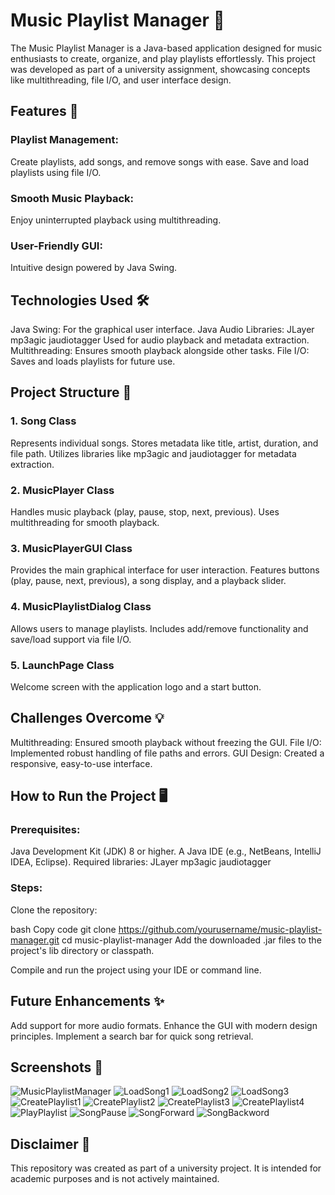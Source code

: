 # Music Playlist Manager 🎵
The Music Playlist Manager is a Java-based application designed for music enthusiasts to create, organize, and play playlists effortlessly. This project was developed as part of a university assignment, showcasing concepts like multithreading, file I/O, and user interface design.
## Features 🚀
### Playlist Management:
Create playlists, add songs, and remove songs with ease.
Save and load playlists using file I/O.

### Smooth Music Playback:
Enjoy uninterrupted playback using multithreading.

### User-Friendly GUI:
Intuitive design powered by Java Swing.

## Technologies Used 🛠️
Java Swing: For the graphical user interface.
Java Audio Libraries:
JLayer
mp3agic
jaudiotagger
Used for audio playback and metadata extraction.
Multithreading: Ensures smooth playback alongside other tasks.
File I/O: Saves and loads playlists for future use.
## Project Structure 📂
### 1. Song Class
Represents individual songs.
Stores metadata like title, artist, duration, and file path.
Utilizes libraries like mp3agic and jaudiotagger for metadata extraction.
### 2. MusicPlayer Class
Handles music playback (play, pause, stop, next, previous).
Uses multithreading for smooth playback.
### 3. MusicPlayerGUI Class
Provides the main graphical interface for user interaction.
Features buttons (play, pause, next, previous), a song display, and a playback slider.
### 4. MusicPlaylistDialog Class
Allows users to manage playlists.
Includes add/remove functionality and save/load support via file I/O.
### 5. LaunchPage Class
Welcome screen with the application logo and a start button.
## Challenges Overcome 💡
Multithreading: Ensured smooth playback without freezing the GUI.
File I/O: Implemented robust handling of file paths and errors.
GUI Design: Created a responsive, easy-to-use interface.
## How to Run the Project 🖥️
### Prerequisites:
Java Development Kit (JDK) 8 or higher.
A Java IDE (e.g., NetBeans, IntelliJ IDEA, Eclipse).
Required libraries:
JLayer
mp3agic
jaudiotagger
### Steps:
Clone the repository:

bash
Copy code
git clone https://github.com/yourusername/music-playlist-manager.git
cd music-playlist-manager
Add the downloaded .jar files to the project's lib directory or classpath.

Compile and run the project using your IDE or command line.

## Future Enhancements ✨
Add support for more audio formats.
Enhance the GUI with modern design principles.
Implement a search bar for quick song retrieval.

## Screenshots 📸

![MusicPlaylistManager](https://github.com/user-attachments/assets/2a71aa92-5cad-4e31-a580-65d91f1c69cd)
![LoadSong1](https://github.com/user-attachments/assets/aeea2b9a-e96e-424f-874e-c3beaedb105f)
![LoadSong2](https://github.com/user-attachments/assets/69dc5891-cd21-49aa-9d42-7d18b08d7f23)
![LoadSong3](https://github.com/user-attachments/assets/56480fd3-ba34-4e25-a590-8c0dbef5a21b)
![CreatePlaylist1](https://github.com/user-attachments/assets/97a6400b-47ed-4950-92ba-d5f8144406e3)
![CreatePlaylist2](https://github.com/user-attachments/assets/d7e17a86-a104-4789-af43-67ccfc57d5d9)
![CreatePlaylist3](https://github.com/user-attachments/assets/64cea3c1-c9ee-4efa-8c76-143f1050291d)
![CreatePlaylist4](https://github.com/user-attachments/assets/081faf49-cf6b-4951-afe2-90d5dc8c5865)
![PlayPlaylist](https://github.com/user-attachments/assets/69e572ec-7ff7-4641-a15b-739bfac373b7)
![SongPause](https://github.com/user-attachments/assets/7aeaff80-ed7b-47cb-973b-3f168e715214)
![SongForward](https://github.com/user-attachments/assets/7d3bcc69-97a9-4fc3-ad0a-b0f10ec6b008)
![SongBackword](https://github.com/user-attachments/assets/b7f80489-196c-42c3-bb05-0350f872cf96)


## Disclaimer 📜
This repository was created as part of a university project. It is intended for academic purposes and is not actively maintained.





